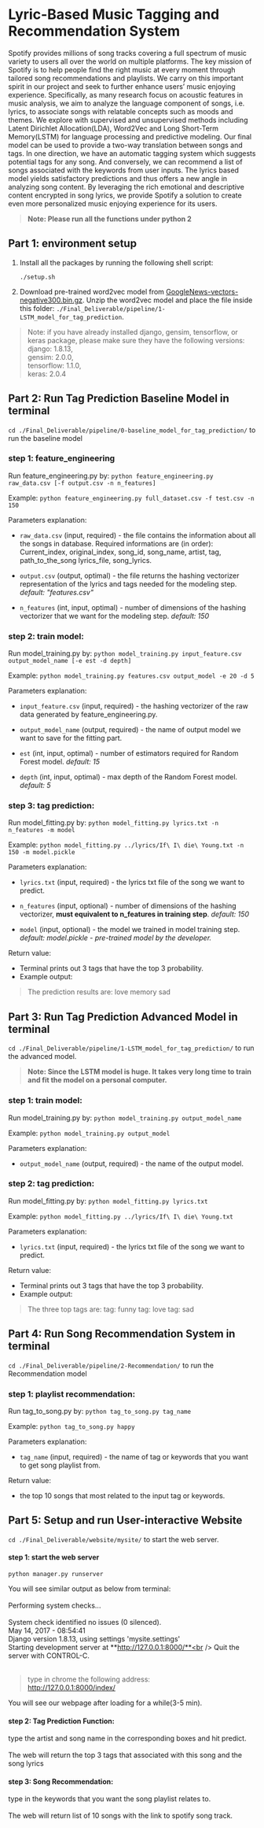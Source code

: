 Lyric-Based Music Tagging and Recommendation System
===================================================

Spotify provides millions of song tracks covering a full spectrum of music variety to users all over the world on multiple platforms. The key mission of Spotify is to help people find the right music at every moment through tailored song recommendations and playlists. We carry on this important spirit in our project and seek to further enhance users’ music enjoying experience. Specifically, as many research focus on acoustic features in music analysis, we aim to analyze the language component of songs, i.e. lyrics, to associate songs with relatable concepts such as moods and themes. We explore with supervised and unsupervised methods including Latent Dirichlet Allocation(LDA), Word2Vec and Long Short-Term Memory(LSTM) for language processing and predictive modeling. Our final model can be used to provide a two-way translation between songs and tags. In one direction, we have an automatic tagging system which suggests potential tags for any song. And conversely, we can recommend a list of songs associated with the keywords from user inputs. The lyrics based model yields satisfactory predictions and thus offers a new angle in analyzing song content. By leveraging the rich emotional and descriptive content encrypted in song lyrics, we provide Spotify a solution to create even more personalized music enjoying experience for its users.



> **Note: Please run all the functions under python 2**

Part 1: environment setup
-------------------------


1. Install all the packages by running the following shell script:

    ``./setup.sh``

2. Download pre-trained word2vec model from [GoogleNews-vectors-negative300.bin.gz](https://drive.google.com/file/d/0B7XkCwpI5KDYNlNUTTlSS21pQmM/edit?usp=sharing). 
Unzip the word2vec model and place the file inside this folder: `./Final_Deliverable/pipeline/1-LSTM_model_for_tag_prediction`.

> Note: if you have already installed django, gensim, tensorflow, or keras package, please make sure they have the following versions: <br />
django: 1.8.13,  <br />
gensim: 2.0.0,  <br />
tensorflow: 1.1.0,  <br />
keras: 2.0.4
    
Part 2: Run Tag Prediction Baseline Model in terminal
--------------------------------------------------
`cd ./Final_Deliverable/pipeline/0-baseline_model_for_tag_prediction/` to run the baseline model


### step 1: feature_engineering

Run feature_engineering.py by:
``python feature_engineering.py raw_data.csv [-f output.csv -n n_features]``

Example:
``python feature_engineering.py full_dataset.csv -f test.csv -n 150``

Parameters explanation: 

- `raw_data.csv` (input, required) - the file contains the information about all the songs in database. Required informations are (in order): Current_index, original_index, song_id, song_name, artist, tag, path_to_the_song lyrics_file, song_lyrics.

- `output.csv` (output, optimal) - the file returns the hashing vectorizer representation of the lyrics and tags needed for the modeling step. *default: "features.csv"*

- `n_features` (int, input, optimal) - number of dimensions of the hashing vectorizer that we want for the modeling step. *default: 150*


### step 2: train model:
Run model_training.py by:
``python model_training.py input_feature.csv output_model_name [-e est -d depth]``

Example:
``python model_training.py features.csv output_model -e 20 -d 5``

Parameters explanation:

- `input_feature.csv` (input, required) - the hashing vectorizer of the raw data generated by feature_engineering.py.

- `output_model_name` (output, required) - the name of output model we want to save for the fitting part.

- `est` (int, input, optimal) - number of estimators required for Random Forest model. *default: 15*

- `depth` (int, input, optimal) - max depth of the Random Forest model. *default: 5*



### step 3:  tag prediction:
Run model_fitting.py by:
``python model_fitting.py lyrics.txt -n n_features -m model``

Example:
``python model_fitting.py ../lyrics/If\ I\ die\ Young.txt -n 150 -m model.pickle``

Parameters explanation:
- `lyrics.txt` (input, required) - the lyrics txt file of the song we want to predict.

- `n_features` (input, optional) - number of dimensions of the hashing vectorizer, **must equivalent to n_features in training step**. *default: 150*

- `model` (input, optional) - the model we trained in model training step. *default: model.pickle - pre-trained model by the developer.*

Return value: 
- Terminal prints out 3 tags that have the top 3 probability.
- Example output: <br />
>The prediction results are:
>love
>memory
>sad


Part 3: Run Tag Prediction Advanced Model in terminal
------------------------------------------------------
`cd ./Final_Deliverable/pipeline/1-LSTM_model_for_tag_prediction/` to run the advanced model.
>**Note: Since the LSTM model is huge. It takes very long time to train and fit the model on a personal computer.**

### step 1: train model:
Run model_training.py by:
``python model_training.py output_model_name``

Example:
``python model_training.py output_model``

Parameters explanation:
- `output_model_name` (output, required) - the name of the output model.


### step 2: tag prediction:
Run model_fitting.py by:
``python model_fitting.py lyrics.txt``

Example:
``python model_fitting.py ../lyrics/If\ I\ die\ Young.txt``

Parameters explanation:
- `lyrics.txt` (input, required) - the lyrics txt file of the song we want to predict.

Return value: 
- Terminal prints out 3 tags that have the top 3 probability.
- Example output: 
>The three top tags are:
>tag: funny
>tag: love
>tag: sad


Part 4: Run Song Recommendation System in terminal
------------------------------------------------------
`cd ./Final_Deliverable/pipeline/2-Recommendation/` to run the Recommendation model

### step 1: playlist recommendation:
Run tag_to_song.py by:
`python tag_to_song.py tag_name`

Example:
`python tag_to_song.py happy`

Parameters explanation:
- `tag_name` (input, required) - the name of tag or keywords that you want to get song playlist from.

Return value: 
- the top 10 songs that most related to the input tag or keywords.

Part 5: Setup and run User-interactive Website
--------------------------------------------------
`cd ./Final_Deliverable/website/mysite/` to start the web server. 

#### step 1: start the web server
`python manager.py runserver`

You will see similar output as below from terminal:<br /><br />
Performing system checks...<br />
<br />
System check identified no issues (0 silenced).<br />
May 14, 2017 - 08:54:41<br />
Django version 1.8.13, using settings 'mysite.settings'<br />
Starting development server at **http://127.0.0.1:8000/**<br />
Quit the server with CONTROL-C.
<br />
<br />
>type in chrome the following address:<br />
>http://127.0.0.1:8000/index/

You will see our webpage after loading for a while(3-5 min).

#### step 2: Tag Prediction Function:
type the artist and song name in the corresponding boxes and hit predict.<br />
<br />
The web will return the top 3 tags that associated with this song and the song lyrics
#### step 3: Song Recommendation:
type in the keywords that you want the song playlist relates to.<br />
<br />
The web will return list of 10 songs with the link to spotify song track.